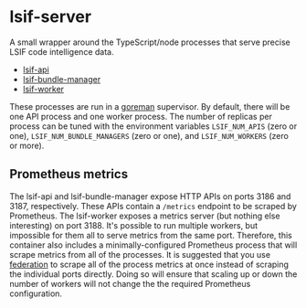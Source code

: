 # lsif-server

A small wrapper around the TypeScript/node processes that serve precise LSIF code intelligence data.

- [lsif-api](../../lsif/src/cmd/api/api.ts)
- [lsif-bundle-manager](../../lsif/src/cmd/bundle-manager/manager.ts)
- [lsif-worker](../../lsif/src/cmd/worker/worker.ts)

These processes are run in a [goreman](https://github.com/mattn/goreman) supervisor. By default, there will be one API process and one worker process. The number of replicas per process can be tuned with the environment variables `LSIF_NUM_APIS` (zero or one), `LSIF_NUM_BUNDLE_MANAGERS` (zero or one), and `LSIF_NUM_WORKERS` (zero or more).

## Prometheus metrics

The lsif-api and lsif-bundle-manager expose HTTP APIs on ports 3186 and 3187, respectively. These APIs contain a `/metrics` endpoint to be scraped by Prometheus. The lsif-worker exposes a metrics server (but nothing else interesting) on port 3188. It's possible to run multiple workers, but impossible for them all to serve metrics from the same port. Therefore, this container also includes a minimally-configured Prometheus process that will scrape metrics from all of the processes. It is suggested that you use [federation](https://prometheus.io/docs/prometheus/latest/federation/) to scrape all of the process metrics at once instead of scraping the individual ports directly. Doing so will ensure that scaling up or down the number of workers will not change the the required Prometheus configuration.
